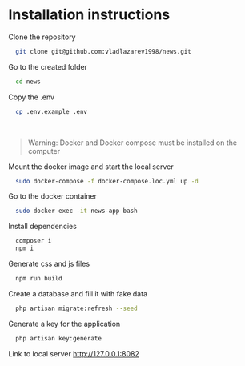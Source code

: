 # Installation instructions

Clone the repository

```bash
  git clone git@github.com:vladlazarev1998/news.git
```

Go to the created folder

```bash
  cd news
```

Copy the .env

```bash
  cp .env.example .env
```
<br>

> Warning: 
> Docker and Docker compose must be installed on the computer


Mount the docker image and start the local server

```bash
  sudo docker-compose -f docker-compose.loc.yml up -d
```

Go to the docker container

```bash
  sudo docker exec -it news-app bash
```

Install dependencies

```bash
  composer i
  npm i
```

Generate css and js files
```bash
  npm run build
```

Create a database and fill it with fake data
```bash
  php artisan migrate:refresh --seed
```

Generate a key for the application
```bash
  php artisan key:generate
```

Link to local server http://127.0.0.1:8082
